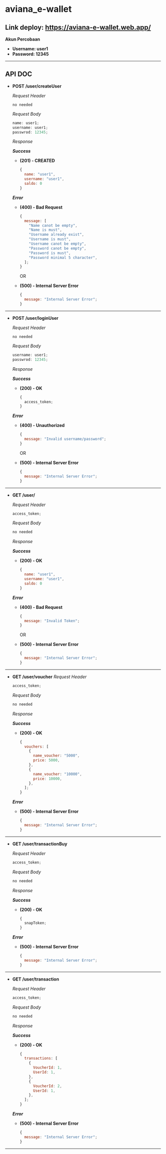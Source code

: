 # aviana_e-wallet

## Link deploy: https://aviana-e-wallet.web.app/

**Akun Percobaan**

- **Username: user1**
- **Password: 12345**

---

## API DOC

- **POST /user/createUser**

  _Request Header_

  ```
  no needed
  ```

  _Request Body_

  ```js
  name: user1;
  username: user1;
  passwrod: 12345;
  ```

  _Response_

  **_Success_**

  - **(201) - CREATED**

    ```js
    {
      name: "user1",
      username: "user1",
      saldo: 0
    }
    ```

  **_Error_**

  - **(400) - Bad Request**

    ```js
    {
      message: [
        "Name canot be empty",
        "Name is must",
        "Username already exist",
        "Username is must",
        "Username canot be empty",
        "Password canot be empty",
        "Password is must",
        "Password minimal 5 character",
      ];
    }
    ```

    OR

  - **(500) - Internal Server Error**
    ```js
    {
      message: "Internal Server Error";
    }
    ```

---

- **POST /user/loginUser**

  _Request Header_

  ```
  no needed
  ```

  _Request Body_

  ```js
  username: user1;
  passwrod: 12345;
  ```

  _Response_

  **_Success_**

  - **(200) - OK**
    ```js
    {
      access_token;
    }
    ```

  **_Error_**

  - **(400) - Unauthorized**

    ```js
    {
      message: "Invalid username/password";
    }
    ```

    OR

  - **(500) - Internal Server Error**
    ```js
    {
      message: "Internal Server Error";
    }
    ```

---

- **GET /user/**

  _Request Header_

  ```js
  access_token;
  ```

  _Request Body_

  ```js
  no needed
  ```

  _Response_

  **_Success_**

  - **(200) - OK**
    ```js
    {
      name: "user1",
      username: "user1",
      saldo: 0
    }
    ```

  **_Error_**

  - **(400) - Bad Request**

    ```js
    {
      message: "Invalid Token";
    }
    ```

    OR

  - **(500) - Internal Server Error**
    ```js
    {
      message: "Internal Server Error";
    }
    ```

---

- **GET /user/voucher**
  _Request Header_

  ```js
  access_token;
  ```

  _Request Body_

  ```js
  no needed
  ```

  _Response_

  **_Success_**

  - **(200) - OK**
    ```js
    {
      vouchers: [
        {
          name_voucher: "5000",
          price: 5000,
        },
        {
          name_voucher: "10000",
          price: 10000,
        },
      ];
    }
    ```

  **_Error_**

  - **(500) - Internal Server Error**
    ```js
    {
      message: "Internal Server Error";
    }
    ```

---

- **GET /user/transactionBuy**

  _Request Header_

  ```js
  access_token;
  ```

  _Request Body_

  ```js
  no needed
  ```

  _Response_

  **_Success_**

  - **(200) - OK**
    ```js
    {
      snapToken;
    }
    ```

  **_Error_**

  - **(500) - Internal Server Error**
    ```js
    {
      message: "Internal Server Error";
    }
    ```

---

- **GET /user/transaction**

  _Request Header_

  ```js
  access_token;
  ```

  _Request Body_

  ```js
  no needed
  ```

  _Response_

  **_Success_**

  - **(200) - OK**
    ```js
    {
      transactions: [
        {
          VoucherId: 1,
          UserId: 1,
        },
        {
          VoucherId: 2,
          UserId: 1,
        },
      ];
    }
    ```

  **_Error_**

  - **(500) - Internal Server Error**
    ```js
    {
      message: "Internal Server Error";
    }
    ```

---
